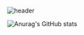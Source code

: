 ![header](https://capsule-render.vercel.app/api?type=waving&color=auto&height=300&section=header&text=Wellcome&fontSize=90)




![Anurag's GitHub stats](https://github-readme-stats.vercel.app/api?username=xxddongxx&show_icons=true&theme=github_dark)

<!--
**xxddongxx/xxddongxx** is a ✨ _special_ ✨ repository because its `README.md` (this file) appears on your GitHub profile.

Here are some ideas to get you started:

- 🔭 I’m currently working on ...
- 🌱 I’m currently learning ...
- 👯 I’m looking to collaborate on ...
- 🤔 I’m looking for help with ...
- 💬 Ask me about ...
- 📫 How to reach me: ...
- 😄 Pronouns: ...
- ⚡ Fun fact: ...
-->
